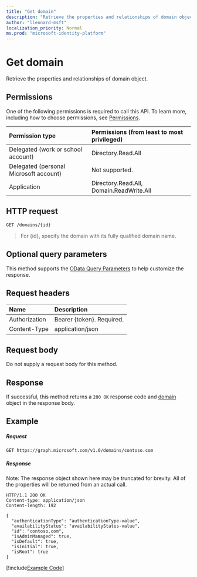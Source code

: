 ```yaml
---
title: "Get domain"
description: "Retrieve the properties and relationships of domain object."
author: "lleonard-msft"
localization_priority: Normal
ms.prod: "microsoft-identity-platform"
---
```


# Get domain

Retrieve the properties and relationships of domain object.

## Permissions

One of the following permissions is required to call this API. To learn more, including how to choose permissions, see [Permissions](/graph/permissions-reference).


|Permission type      | Permissions (from least to most privileged)              |
|:--------------------|:---------------------------------------------------------|
|Delegated (work or school account) | Directory.Read.All    |
|Delegated (personal Microsoft account) | Not supported.    |
|Application | Directory.Read.All, Domain.ReadWrite.All |

## HTTP request

<!-- { "blockType": "ignored" } -->
```http
GET /domains/{id}
```

> For {id}, specify the domain with its fully qualified domain name.

## Optional query parameters

This method supports the [OData Query Parameters](https://developer.microsoft.com/graph/docs/concepts/query_parameters) to help customize the response.

## Request headers

| Name      |Description|
|:----------|:----------|
| Authorization  | Bearer {token}. Required. |
| Content-Type  | application/json |

## Request body
Do not supply a request body for this method.

## Response

If successful, this method returns a `200 OK` response code and [domain](../resources/domain.md) object in the response body.
## Example
##### Request

<!-- {
  "blockType": "request",
  "sampleKeys": ["contoso.com"],
  "name": "get_domain"
}-->
```http
GET https://graph.microsoft.com/v1.0/domains/contoso.com
```
##### Response
Note: The response object shown here may be truncated for brevity. All of the properties will be returned from an actual call.
<!-- {
  "blockType": "response",
  "truncated": true,
  "@odata.type": "microsoft.graph.domain"
} -->
```http
HTTP/1.1 200 OK
Content-type: application/json
Content-length: 192

{
  "authenticationType": "authenticationType-value",
  "availabilityStatus": "availabilityStatus-value",
  "id": "contoso.com",
  "isAdminManaged": true,
  "isDefault": true,
  "isInitial": true,
  "isRoot": true
}
```
[!include[Example Code]( ../includes/get_domain-snippets.md)]

<!-- uuid: 8fcb5dbc-d5aa-4681-8e31-b001d5168d79
2015-10-25 14:57:30 UTC -->
<!-- {
  "type": "#page.annotation",
  "description": "Get domain",
  "keywords": "",
  "section": "documentation",
  "tocPath": ""
}-->
